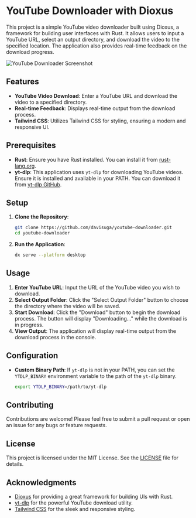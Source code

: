 # YouTube Downloader with Dioxus

This project is a simple YouTube video downloader built using Dioxus, a framework for building user interfaces with Rust. It allows users to input a YouTube URL, select an output directory, and download the video to the specified location. The application also provides real-time feedback on the download progress.

![YouTube Downloader Screenshot](https://github.com/davisuga/youtube-downloader/assets/screenshot.png)

## Features

- **YouTube Video Download**: Enter a YouTube URL and download the video to a specified directory.
- **Real-time Feedback**: Displays real-time output from the download process.
- **Tailwind CSS**: Utilizes Tailwind CSS for styling, ensuring a modern and responsive UI.

## Prerequisites

- **Rust**: Ensure you have Rust installed. You can install it from [rust-lang.org](https://www.rust-lang.org/).
- **yt-dlp**: This application uses `yt-dlp` for downloading YouTube videos. Ensure it is installed and available in your PATH. You can download it from [yt-dlp GitHub](https://github.com/yt-dlp/yt-dlp).

## Setup

1. **Clone the Repository**:
    ```sh
    git clone https://github.com/davisuga/youtube-downloader.git
    cd youtube-downloader
    ```
2. **Run the Application**:
    ```sh
    dx serve --platform desktop
    ```

## Usage

1. **Enter YouTube URL**: Input the URL of the YouTube video you wish to download.
2. **Select Output Folder**: Click the "Select Output Folder" button to choose the directory where the video will be saved.
3. **Start Download**: Click the "Download" button to begin the download process. The button will display "Downloading..." while the download is in progress.
4. **View Output**: The application will display real-time output from the download process in the console.

## Configuration

- **Custom Binary Path**: If `yt-dlp` is not in your PATH, you can set the `YTDLP_BINARY` environment variable to the path of the `yt-dlp` binary.
    ```sh
    export YTDLP_BINARY=/path/to/yt-dlp
    ```

## Contributing

Contributions are welcome! Please feel free to submit a pull request or open an issue for any bugs or feature requests.

## License

This project is licensed under the MIT License. See the [LICENSE](LICENSE) file for details.

## Acknowledgments

- [Dioxus](https://dioxuslabs.com/) for providing a great framework for building UIs with Rust.
- [yt-dlp](https://github.com/yt-dlp/yt-dlp) for the powerful YouTube download utility.
- [Tailwind CSS](https://tailwindcss.com/) for the sleek and responsive styling.